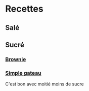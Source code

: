 # Recettes
## Salé
## Sucré
### [Brownie](https://perleensucre.com/brownie-vegan-sans-oeufs-sans-lait-sans-gluten/)
### [Simple gateau](http://www.lafeestephanie.com/2018/02/simple-gateau-au-chocolat-pour-les.html)
C'est bon avec moitié moins de sucre
